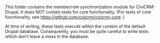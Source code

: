 This folder contains the member/role synchronization module for
CiviCRM-Drupal.  It does NOT contain tests for core functionality.  (For
tests of core functionality, see https://github.com/civicrm/civicrm-core .)

At time of writing, these tests execute within the context of the default
Drupal database.  Consequently, you must be quite careful to write tests
which don't leave a mess in the database.
